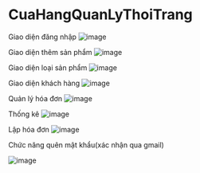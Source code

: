 # CuaHangQuanLyThoiTrang
Giao diện đăng nhập
![image](https://user-images.githubusercontent.com/90185487/169855989-2b817cc9-087c-416b-b626-f7334a20810f.png)

Giao diện thêm sản phẩm
![image](https://user-images.githubusercontent.com/90185487/169856919-97d7dca1-989b-44e1-840f-3815d90165e2.png)

Giao diện loại sản phẩm
![image](https://user-images.githubusercontent.com/90185487/169857019-e7e009da-84bf-4e27-a98f-180483436e8c.png)

Giao diện khách hàng
![image](https://user-images.githubusercontent.com/90185487/169857227-78592050-ac78-435a-8836-19e0d6a21a49.png)

Quản lý hóa đơn
![image](https://user-images.githubusercontent.com/90185487/169857330-10729da3-8aaa-40f2-9fcd-adab8f13449e.png)

Thống kê
![image](https://user-images.githubusercontent.com/90185487/169857351-6f655938-cfab-455a-b0e0-480204fcb847.png)

Lập hóa đơn
![image](https://user-images.githubusercontent.com/90185487/169858115-ff456468-eb2e-402c-96eb-7239eca5aa90.png)

Chức năng quên mật khẩu(xác nhận qua gmail)

![image](https://user-images.githubusercontent.com/90185487/169858376-bead4690-5738-4775-b6ca-d848ed64fdef.png)

